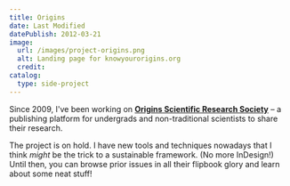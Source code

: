 ```yaml
---
title: Origins
date: Last Modified
datePublish: 2012-03-21
image:
  url: /images/project-origins.png
  alt: Landing page for knowyourorigins.org
  credit:
catalog:
  type: side-project
---
```


Since 2009, I've been working on [**Origins Scientific Research Society**](https://knowyourorigins.org/) – a publishing platform for undergrads and non-traditional scientists to share their research.

The project is on hold. I have new tools and techniques nowadays that I think _might_ be the trick to a sustainable framework. (No more InDesign!) Until then, you can browse prior issues in all their flipbook glory and learn about some neat stuff!
